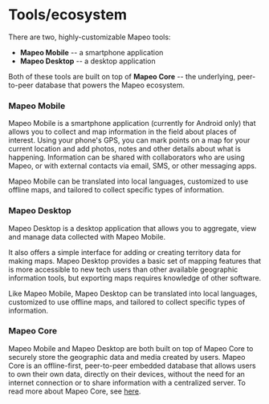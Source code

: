 # Tools/ecosystem

There are two, highly-customizable Mapeo tools:

* **Mapeo Mobile** -- a smartphone application
* **Mapeo Desktop** -- a desktop application

Both of these tools are built on top of **Mapeo Core** -- the underlying, peer-to-peer database that powers the Mapeo ecosystem.

### Mapeo Mobile

Mapeo Mobile is a smartphone application \(currently for Android only\) that allows you to collect and map information in the field about places of interest. Using your phone's GPS, you can mark points on a map for your current location and add photos, notes and other details about what is happening. Information can be shared with collaborators who are using Mapeo, or with external contacts via email, SMS, or other messaging apps.

Mapeo Mobile can be translated into local languages, customized to use offline maps, and tailored to collect specific types of information.

### Mapeo Desktop

Mapeo Desktop is a desktop application that allows you to aggregate, view and manage data collected with Mapeo Mobile.

It also offers a simple interface for adding or creating territory data for making maps. Mapeo Desktop provides a basic set of mapping features that is more accessible to new tech users than other available geographic information tools, but exporting maps requires knowledge of other software.

Like Mapeo Mobile, Mapeo Desktop can be translated into local languages, customized to use offline maps, and tailored to collect specific types of information.

### Mapeo Core

Mapeo Mobile and Mapeo Desktop are both built on top of Mapeo Core to securely store the geographic data and media created by users. Mapeo Core is an offline-first, peer-to-peer embedded database that allows users to own their own data, directly on their devices, without the need for an internet connection or to share information with a centralized server. To read more about Mapeo Core, see [here](https://mapeo-core-docs-git-first-draft-digidem.vercel.app/). 



